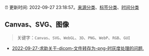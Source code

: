 :alarm_clock: 更新时间: 2022-09-27 23:18:57。[来源分类](../README.md)、[标签分类](../TAGS.md)、[时间分类](../TIMELINE.md)

## Canvas、SVG、图像


> 关键字：`Canvas`、`SVG`、`WebGL`、`3D`、`PNG`、`WebP`、`RGB`、`GUI`



- [2022-09-27-求助关于-dicom-文件转存为-png-时灰度处理的问题.](https://www.v2ex.com/t/883409) 